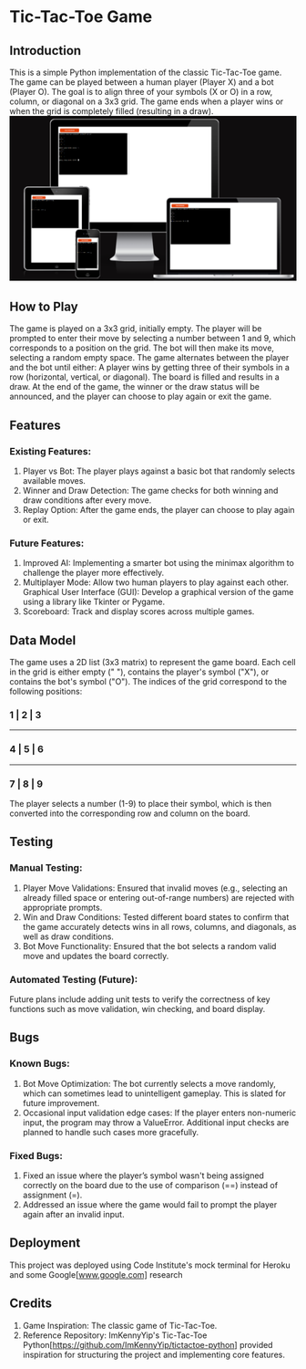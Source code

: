 # Tic-Tac-Toe Game
## Introduction
This is a simple Python implementation of the classic Tic-Tac-Toe game. The game can be played between a human player (Player X) and a bot (Player O). The goal is to align three of your symbols (X or O) in a row, column, or diagonal on a 3x3 grid. The game ends when a player wins or when the grid is completely filled (resulting in a draw).
![Responsive screen image](assets/tictactoe%20responsive%20screen.PNG)

## How to Play
The game is played on a 3x3 grid, initially empty.
The player will be prompted to enter their move by selecting a number between 1 and 9, which corresponds to a position on the grid.
The bot will then make its move, selecting a random empty space.
The game alternates between the player and the bot until either:
A player wins by getting three of their symbols in a row (horizontal, vertical, or diagonal).
The board is filled and results in a draw.
At the end of the game, the winner or the draw status will be announced, and the player can choose to play again or exit the game.
## Features
### Existing Features:
1. Player vs Bot: The player plays against a basic bot that randomly selects available moves.
2. Winner and Draw Detection: The game checks for both winning and draw conditions after every move.
3. Replay Option: After the game ends, the player can choose to play again or exit.
### Future Features:
1. Improved AI: Implementing a smarter bot using the minimax algorithm to challenge the player more effectively.
2. Multiplayer Mode: Allow two human players to play against each other.
Graphical User Interface (GUI): Develop a graphical version of the game using a library like Tkinter or Pygame.
3. Scoreboard: Track and display scores across multiple games.
## Data Model
The game uses a 2D list (3x3 matrix) to represent the game board. Each cell in the grid is either empty (" "), contains the player's symbol ("X"), or contains the bot's symbol ("O"). The indices of the grid correspond to the following positions:

### 1 | 2 | 3
-----
### 4 | 5 | 6
-----
### 7 | 8 | 9

The player selects a number (1-9) to place their symbol, which is then converted into the corresponding row and column on the board.

## Testing
### Manual Testing:
1. Player Move Validations: Ensured that invalid moves (e.g., selecting an already filled space or entering out-of-range numbers) are rejected with appropriate prompts.
2. Win and Draw Conditions: Tested different board states to confirm that the game accurately detects wins in all rows, columns, and diagonals, as well as draw conditions.
3. Bot Move Functionality: Ensured that the bot selects a random valid move and updates the board correctly.
### Automated Testing (Future):
Future plans include adding unit tests to verify the correctness of key functions such as move validation, win checking, and board display.
## Bugs
### Known Bugs:
1. Bot Move Optimization: The bot currently selects a move randomly, which can sometimes lead to unintelligent gameplay. This is slated for future improvement.
2. Occasional input validation edge cases: If the player enters non-numeric input, the program may throw a ValueError. Additional input checks are planned to handle such cases more gracefully.
### Fixed Bugs:
1. Fixed an issue where the player’s symbol wasn't being assigned correctly on the board due to the use of comparison (==) instead of assignment (=).
2. Addressed an issue where the game would fail to prompt the player again after an invalid input.
## Deployment
This project was deployed using Code Institute's mock terminal for Heroku and some Google[www.google.com] research

## Credits
1. Game Inspiration: The classic game of Tic-Tac-Toe.
2. Reference Repository: ImKennyYip's Tic-Tac-Toe Python[https://github.com/ImKennyYip/tictactoe-python] provided inspiration for structuring the project and implementing core features.
